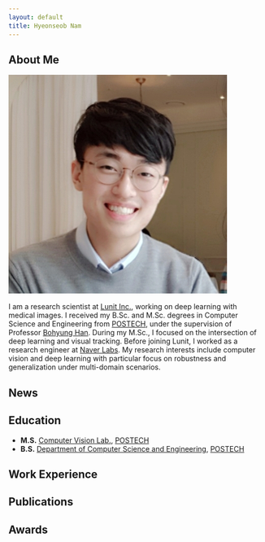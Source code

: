 ```yaml
---
layout: default
title: Hyeonseob Nam
---
```


## About Me

<img class="profile-picture" src="hsnam.png">

I am a research scientist at [Lunit Inc.](https://lunit.io/), working on deep learning with medical images.
I received my B.Sc. and M.Sc. degrees in Computer Science and Engineering from [POSTECH](http://www.postech.ac.kr/eng/), under the supervision of Professor [Bohyung Han](https://cv.snu.ac.kr/index.php/~bhhan/).
During my M.Sc., I focused on the intersection of deep learning and visual tracking.
Before joining Lunit, I worked as a research engineer at [Naver Labs](https://www.naverlabs.com/en/).
My research interests include computer vision and deep learning with particular focus on robustness and generalization under multi-domain scenarios.

## News

## Education

- **M.S.** [Computer Vision Lab.](http://cvlab.postech.ac.kr/lab/), [POSTECH](http://www.postech.ac.kr/eng/)
- **B.S.** [Department of Computer Science and Engineering](https://cse.postech.ac.kr/), [POSTECH](http://www.postech.ac.kr/eng/)

## Work Experience 

## Publications

## Awards
